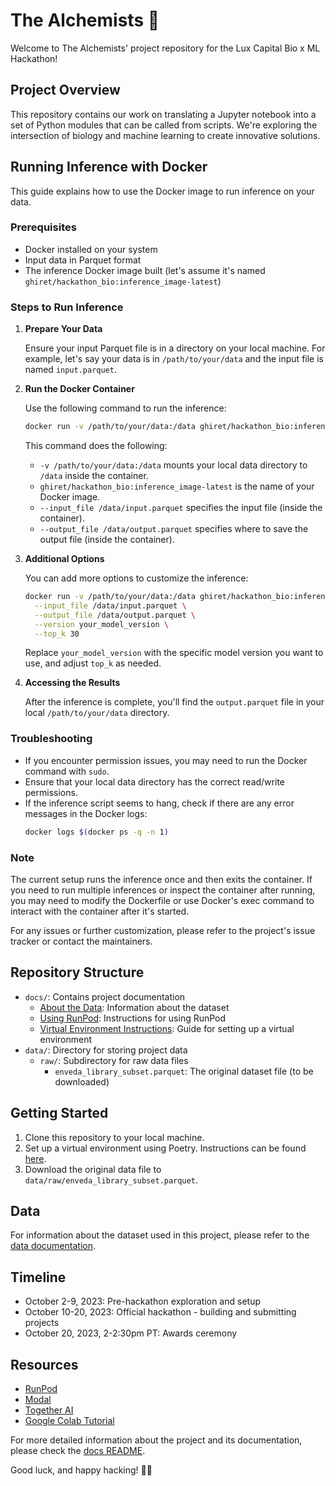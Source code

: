 # The Alchemists 🧪

Welcome to The Alchemists' project repository for the Lux Capital Bio x ML Hackathon!

## Project Overview

This repository contains our work on translating a Jupyter notebook into a set of Python modules that can be called from scripts. We're exploring the intersection of biology and machine learning to create innovative solutions.

## Running Inference with Docker

This guide explains how to use the Docker image to run inference on your data.

### Prerequisites

- Docker installed on your system
- Input data in Parquet format
- The inference Docker image built (let's assume it's named `ghiret/hackathon_bio:inference_image-latest`)

### Steps to Run Inference

1. **Prepare Your Data**

   Ensure your input Parquet file is in a directory on your local machine. For example, let's say your data is in `/path/to/your/data` and the input file is named `input.parquet`.

2. **Run the Docker Container**

   Use the following command to run the inference:

   ```bash
   docker run -v /path/to/your/data:/data ghiret/hackathon_bio:inference_image-latest --input_file /data/input.parquet --output_file /data/output.parquet
   ```

   This command does the following:
   - `-v /path/to/your/data:/data` mounts your local data directory to `/data` inside the container.
   - `ghiret/hackathon_bio:inference_image-latest` is the name of your Docker image.
   - `--input_file /data/input.parquet` specifies the input file (inside the container).
   - `--output_file /data/output.parquet` specifies where to save the output file (inside the container).

3. **Additional Options**

   You can add more options to customize the inference:

   ```bash
   docker run -v /path/to/your/data:/data ghiret/hackathon_bio:inference_image-latest \
     --input_file /data/input.parquet \
     --output_file /data/output.parquet \
     --version your_model_version \
     --top_k 30
   ```

   Replace `your_model_version` with the specific model version you want to use, and adjust `top_k` as needed.

4. **Accessing the Results**

   After the inference is complete, you'll find the `output.parquet` file in your local `/path/to/your/data` directory.

### Troubleshooting

- If you encounter permission issues, you may need to run the Docker command with `sudo`.
- Ensure that your local data directory has the correct read/write permissions.
- If the inference script seems to hang, check if there are any error messages in the Docker logs:
  ```bash
  docker logs $(docker ps -q -n 1)
  ```

### Note

The current setup runs the inference once and then exits the container. If you need to run multiple inferences or inspect the container after running, you may need to modify the Dockerfile or use Docker's exec command to interact with the container after it's started.

For any issues or further customization, please refer to the project's issue tracker or contact the maintainers.

## Repository Structure

- `docs/`: Contains project documentation
  - [About the Data](docs/about_the_data.md): Information about the dataset
  - [Using RunPod](docs/using_runpod.md): Instructions for using RunPod
  - [Virtual Environment Instructions](docs/virtual-env-instructions.md): Guide for setting up a virtual environment
- `data/`: Directory for storing project data
  - `raw/`: Subdirectory for raw data files
    - `enveda_library_subset.parquet`: The original dataset file (to be downloaded)

## Getting Started

1. Clone this repository to your local machine.
2. Set up a virtual environment using Poetry. Instructions can be found [here](docs/virtual-env-instructions.md).
3. Download the original data file to `data/raw/enveda_library_subset.parquet`.

## Data

For information about the dataset used in this project, please refer to the [data documentation](docs/about_the_data.md).

## Timeline

- October 2-9, 2023: Pre-hackathon exploration and setup
- October 10-20, 2023: Official hackathon - building and submitting projects
- October 20, 2023, 2-2:30pm PT: Awards ceremony

## Resources

- [RunPod](https://www.runpod.io/)
- [Modal](https://modal.com/)
- [Together AI](https://www.together.ai/)
- [Google Colab Tutorial](https://colab.research.google.com/github/deepchem/deepchem/blob/master/examples/tutorials/Transfer_Learning_With_ChemBERTa_Transformers.ipynb#scrollTo=teDLOtldQd2K)

For more detailed information about the project and its documentation, please check the [docs README](docs/README.md).

Good luck, and happy hacking! 🧪✨
